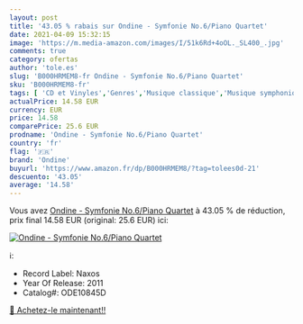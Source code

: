 ```yaml
---
layout: post
title: '43.05 % rabais sur Ondine - Symfonie No.6/Piano Quartet'
date: 2021-04-09 15:32:15
image: 'https://m.media-amazon.com/images/I/51k6Rd+4oOL._SL400_.jpg'
comments: true
category: ofertas
author: 'tole.es'
slug: 'B000HRMEM8-fr Ondine - Symfonie No.6/Piano Quartet'
sku: 'B000HRMEM8-fr'
tags: [ 'CD et Vinyles','Genres','Musique classique','Musique symphonique','Oeuvres orchestrales, concertos et symphonies','ondine', ]
actualPrice: 14.58 EUR
currency: EUR
price: 14.58
comparePrice: 25.6 EUR
prodname: 'Ondine - Symfonie No.6/Piano Quartet'
country: 'fr'
flag: '🇫🇷'
brand: 'Ondine'
buyurl: 'https://www.amazon.fr/dp/B000HRMEM8/?tag=tolees0d-21'
descuento: '43.05'
average: '14.58'
---
```


Vous avez [Ondine - Symfonie No.6/Piano Quartet](https://www.amazon.fr/dp/B000HRMEM8/?tag=tolees0d-21)  à  43.05 % de réduction, prix final  14.58 EUR (original: 25.6 EUR) ici:

[![Ondine - Symfonie No.6/Piano Quartet](https://m.media-amazon.com/images/I/51k6Rd+4oOL._SL400_.jpg)](https://www.amazon.fr/dp/B000HRMEM8/?tag=tolees0d-21)

ℹ️:

- Record Label: Naxos
- Year Of Release: 2011
- Catalog#: ODE10845D

[🛒 Achetez-le maintenant!!](https://www.amazon.fr/dp/B000HRMEM8/?tag=tolees0d-21)
